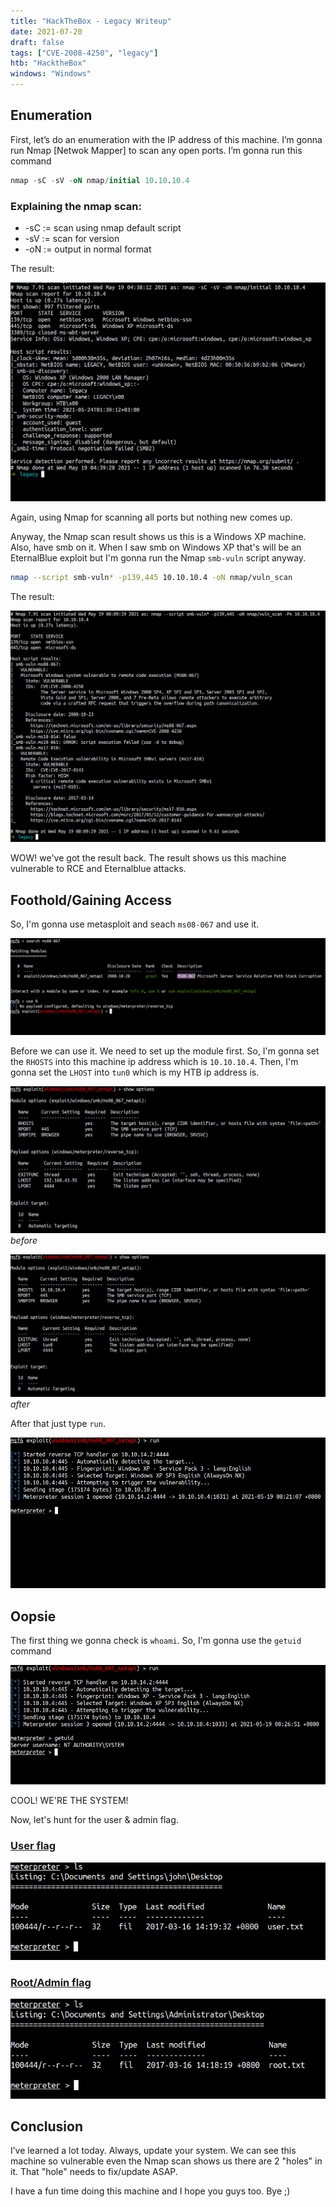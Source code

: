 ```yaml
---
title: "HackTheBox - Legacy Writeup"
date: 2021-07-20
draft: false
tags: ["CVE-2008-4250", "legacy"]
htb: "HacktheBox"
windows: "Windows"
---
```


## Enumeration

First, let’s do an enumeration with the IP address of this machine. I’m gonna run Nmap [Netwok Mapper] to scan any open ports. I’m gonna run this command

```sql
nmap -sC -sV -oN nmap/initial 10.10.10.4
```
### Explaining the nmap scan:
* -sC	:= scan using nmap default script
* -sV	:= scan for version
* -oN := output in normal format

The result:

![1](1.png)

Again, using Nmap for scanning all ports but nothing new comes up.

Anyway, the Nmap scan result shows us this is a Windows XP machine.
Also, have smb on it. When I saw smb on Windows XP that's will be an EternalBlue exploit but I'm gonna run the Nmap `smb-vuln` script anyway.

```bash
nmap --script smb-vuln* -p139,445 10.10.10.4 -oN nmap/vuln_scan 
```

The result:

![2](2.png)

WOW! we've got the result back. The result shows us this machine vulnerable to RCE and Eternalblue attacks.

## Foothold/Gaining Access

So, I'm gonna use metasploit and seach `ms08-067` and use it.

![3](3.png)

Before we can use it. We need to set up the module first. So, I'm gonna set the `RHOSTS` into this machine ip address which is `10.10.10.4`. Then, I'm gonna set the `LHOST` into `tun0` which is my HTB ip address is.

![4](4.png)
_before_

![5](5.png)
_after_

After that just type `run`.

![6](6.png)

## Oopsie

The first thing we gonna check is `whoami`. So, I'm gonna use the `getuid` command

![7](7.png)

COOL! WE'RE THE SYSTEM!

Now, let's hunt for the user & admin flag.

### <u>User flag</u>

![8](8.png)

### <u>Root/Admin flag</u>

![9](9.png)

## Conclusion

I’ve learned a lot today. Always, update your system. We can see this machine so vulnerable even the Nmap scan shows us there are 2 "holes" in it. That "hole" needs to fix/update ASAP.

I have a fun time doing this machine and I hope you guys too. Bye ;)